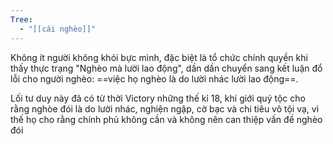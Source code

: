 ```yaml
---
Tree:
  - "[[cái nghèo]]"
---
```

Không ít người không khỏi bực mình, đặc biệt là tổ chức chính quyền khi thấy thực trạng "Nghèo mà lười lao động", dần dần chuyển sang kết luận đổ lỗi cho người nghèo: ==việc họ nghèo là do lười nhác lười lao động==. 

Lối tư duy này đã có từ thời Victory những thế kỉ 18, khi giới quý tộc cho rằng nghòe đói là do lười nhác, nghiện ngập, cờ bạc và chi tiêu vô tội vạ, vì thế họ cho rằng chính phủ không cần và không nên can thiệp vấn đề nghèo đói